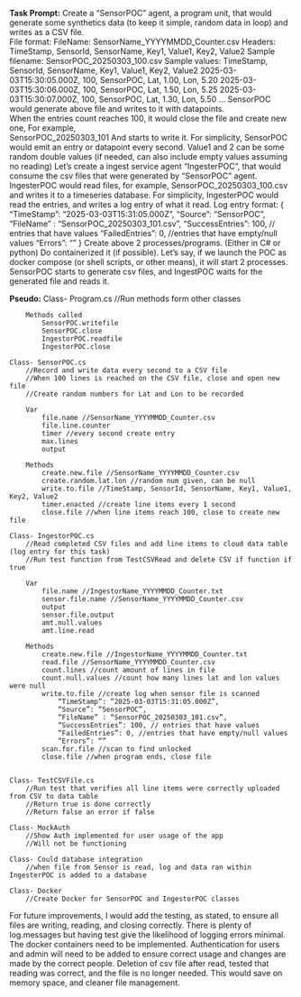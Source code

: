 **Task Prompt:**
	Create a “SensorPOC” agent, a program unit, that would generate some synthetics data (to keep  it simple, random data in loop) and writes as a CSV file.  
	File format: 
	FileName: SensorName_YYYYMMDD_Counter.csv 
	Headers: TimeStamp, SensorId, SensorName, Key1, Value1, Key2, Value2 
	Sample filename: SensorPOC_20250303_100.csv 
	Sample values: 
	TimeStamp, SensorId, SensorName, Key1, Value1, Key2, Value2 
	2025-03-03T15:30:05.000Z, 100, SensorPOC, Lat, 1.00, Lon, 5.20 
	2025-03-03T15:30:06.000Z, 100, SensorPOC, Lat, 1.50, Lon, 5.25 
	2025-03-03T15:30:07.000Z, 100, SensorPOC, Lat, 1.30, Lon, 5.50 
	… 
	SensorPOC would generate above file and writes to it with datapoints.  
	When the entries count reaches 100, it would close the file and create new one, For example,  
	SensorPOC_20250303_101 
	And starts to write it. 
	For simplicity, SensorPOC would emit an entry or datapoint every second. 
	Value1 and 2 can be some random double values (if needed, can also include empty values assuming  no reading) 
	Let’s create a ingest service agent “IngesterPOC”, that would consume the csv files that were  generated by “SensorPOC” agent. 
	IngesterPOC would read files, for example, SensorPOC_20250303_100.csv and writes it to a timeseries  database. For simplicity, IngesterPOC would read the entries, and writes a log entry of what it read. 
	Log entry format: 
	{ 
	 “TimeStamp”: “2025-03-03T15:31:05.000Z”, 
	 “Source”: “SensorPOC”, 
	 “FileName” : “SensorPOC_20250303_101.csv”, 
	 “SuccessEntries”: 100, // entries that have values 
	 “FailedEntries”: 0, //entries that have empty/null values
	 “Errors”: “” 
	} 
	Create above 2 processes/programs. (Either in C# or python) 
	Do containerized it (if possible). 
	Let’s say, if we launch the POC as docker compose (or shell scripts, or other means), it will start 2  processes. 
	SensorPOC starts to generate csv files, and IngestPOC waits for the generated file and reads it. 

**Pseudo:**
	Class- Program.cs
		//Run methods form other classes
	
		Methods called
			SensorPOC.writefile
			SensorPOC.close
			IngestorPOC.readfile
			IngestorPOC.close
	
	Class- SensorPOC.cs
		//Record and write data every second to a CSV file
		//When 100 lines is reached on the CSV file, close and open new file
		//Create random numbers for Lat and Lon to be recorded
	
		Var
			file.name //SensorName_YYYYMMDD_Counter.csv
			file.line.counter
			timer //every second create entry
			max.lines
			output
	
		Methods
			create.new.file //SensorName_YYYYMMDD_Counter.csv
			create.random.lat.lon //random num given, can be null
			write.to.file //TimeStamp, SensorId, SensorName, Key1, Value1, Key2, Value2
			timer.enacted //create line items every 1 second
			close.file //when line items reach 100, close to create new file
	
	Class- IngestorPOC.cs
		//Read completed CSV files and add line items to cloud data table (log entry for this task)
		//Run test function from TestCSVRead and delete CSV if function if true
	
		Var
			file.name //IngestorName_YYYYMMDD_Counter.txt
			sensor.file.name //SensorName_YYYYMMDD_Counter.csv
			output
			sensor.file.output
			amt.null.values	
			amt.line.read
			
		Methods
			create.new.file //IngestorName_YYYYMMDD_Counter.txt
			read.file //SensorName_YYYYMMDD_Counter.csv
			count.lines //count amount of lines in file
			count.null.values //count how many lines lat and lon values were null
			write.to.file //create log when sensor file is scanned
				“TimeStamp”: “2025-03-03T15:31:05.000Z”,
				“Source”: “SensorPOC”,
				“FileName” : “SensorPOC_20250303_101.csv”,
				“SuccessEntries”: 100, // entries that have values
				“FailedEntries”: 0, //entries that have empty/null values
				“Errors”: “”
			scan.for.file //scan to find unlocked
			close.file //when program ends, close file
	
	
	Class- TestCSVFile.cs
		//Run test that verifies all line items were correctly uploaded from CSV to data table
		//Return true is done correctly
		//Return false an error if false
	
	Class- MockAuth
		//Show Auth implemented for user usage of the app
		//Will not be functioning
	
	Class- Could database integration
		//when file from Sensor is read, log and data ran within IngesterPOC is added to a database
	
	Class- Docker
		//Create Docker for SensorPOC and IngestorPOC classes


For future improvements, I would add the testing, as stated, to ensure all files are writing, reading, and closing correctly. There is plenty of log.messages
but having test give the likelihood of logging errors minimal. 
The docker containers need to be implemented. 
Authentication for users and admin will need to be added to ensure correct usage and changes are made by the correct people. 
Deletion of csv file after read, tested that reading was correct, and the file is no longer needed. This would save on memory space, and cleaner file management.
